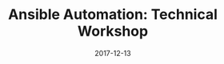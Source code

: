 ---
title: "Ansible Automation: Technical Workshop"
date: "2017-12-13"
expiryDate: "2017-12-13"

event_start_date: "2017-12-13"
event_end_date: "2017-12-13"
event_start_time: "08:30 AM"
event_end_time: "03:00 PM"
event_location: "Dallas, TX"
event_link: "https://ansibleworkshop.com/workshops/Dallas_Dec13"

event_type: "Workshop"
event_technology: "Ansible"
---